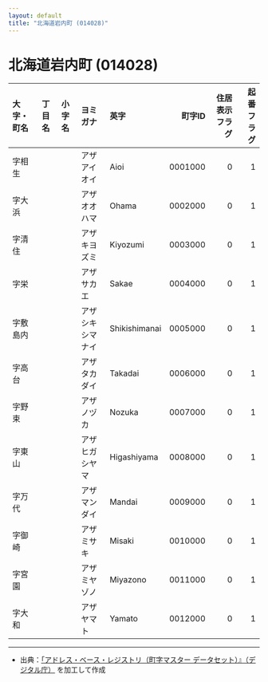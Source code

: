```yaml
---
layout: default
title: "北海道岩内町 (014028)"
---
```


# 北海道岩内町 (014028)

| 大字・町名 | 丁目名 | 小字名 | ヨミガナ | 英字 | 町字ID | 住居表示フラグ | 起番フラグ |
|:--------|:------|:------|:-----------------|:---------------------|--------:|----------:|--------:|
| 字相生 |  |  | アザアイオイ | Aioi | 0001000 | 0 | 1 |
| 字大浜 |  |  | アザオオハマ | Ohama | 0002000 | 0 | 1 |
| 字清住 |  |  | アザキヨズミ | Kiyozumi | 0003000 | 0 | 1 |
| 字栄 |  |  | アザサカエ | Sakae | 0004000 | 0 | 1 |
| 字敷島内 |  |  | アザシキシマナイ | Shikishimanai | 0005000 | 0 | 1 |
| 字高台 |  |  | アザタカダイ | Takadai | 0006000 | 0 | 1 |
| 字野束 |  |  | アザノヅカ | Nozuka | 0007000 | 0 | 1 |
| 字東山 |  |  | アザヒガシヤマ | Higashiyama | 0008000 | 0 | 1 |
| 字万代 |  |  | アザマンダイ | Mandai | 0009000 | 0 | 1 |
| 字御崎 |  |  | アザミサキ | Misaki | 0010000 | 0 | 1 |
| 字宮園 |  |  | アザミヤゾノ | Miyazono | 0011000 | 0 | 1 |
| 字大和 |  |  | アザヤマト | Yamato | 0012000 | 0 | 1 |

---

- 出典：[「アドレス・ベース・レジストリ（町字マスター データセット）』（デジタル庁）](https://www.digital.go.jp/policies/base_registry_address/) を加工して作成